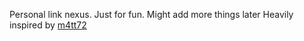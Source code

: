 Personal link nexus. Just for fun.
Might add more things later
Heavily inspired by [m4tt72](https://github.com/m4tt72/terminal)
